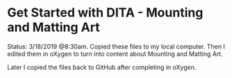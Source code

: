# Get Started with DITA - Mounting and Matting Art

Status:
3/18/2019 @8:30am. Copied these files to my local computer.
  Then I edited them in oXygen to turn into content about Mounting and Matting Art.
  
Later I copied the files back to GitHub after completing in oXygen.

